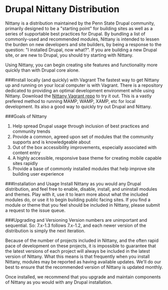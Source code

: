 Drupal Nittany Distribution
==============
Nittany is a distribution maintained by the Penn State Drupal community, primarily designed to be a "starting point" for building sites as well as a series of supportable best practices for Drupal. By bundling a list of commonly-used and recommended modules, Nittany is intended to lessen the burden on new developers and site builders, by being a response to the question: "I installed Drupal, now what?". If you are building a new Drupal site, or are new to Drupal, you should try starting with Nittany.

Using Nittany, you can begin creating site features and functionality more quickly than with Drupal core alone.

###Install locally (and quickly) with Vagrant
The fastest way to get Nittany up and running on your local computer is with Vagrant.
 There is a repository dedicated to providing an optimal development environment while using Nittany. Download the [Nittany Vagrant repo](https://github.com/btopro/nittany-vagrant) to try it out. This is a vastly prefered method to running MAMP, WAMP, XAMP, etc for local development. Its also a good way to quickly try out Drupal and Nittany.

###Goals of Nittany
1. Help spread Drupal usage through inclusion of best practices and community trends
2. Provide a common, agreed upon set of modules that the community supports and is knowledgeable about
3. Out of the box accessibility improvements, especially associated with content entry
4. A highly accessible, responsive base theme for creating mobile capable sites rapidly
5. Provide a base of commonly installed modules that help improve site building user experience

###Installation and Usage
Install Nittany as you would any Drupal distribution, and feel free to enable, disable, install, and uninstall modules and themes. Play with it, use it to learn more about what the included modules do, or use it to begin building public facing sites. If you find a module or theme that you feel should be included in Nittany, please submit a request to the issue queue.

###Upgrading and Versioning
Version numbers are unimportant and sequential. So: 7.x-1.3 follows 7.x-1.2, and each newer version of the distribution is simply the next iteration.

Because of the number of projects included in Nittany, and the often rapid pace of development on these projects, it is impossible to guarantee that the latest versions of each project will always be included in the latest version of Nittany. What this means is that frequently when you install Nittany, modules may be reported as having available updates. We'll do our best to ensure that the recommended version of Nittany is updated monthly.

Once installed, we recommend that you upgrade and maintain components of Nittany as you would with any Drupal installation.
